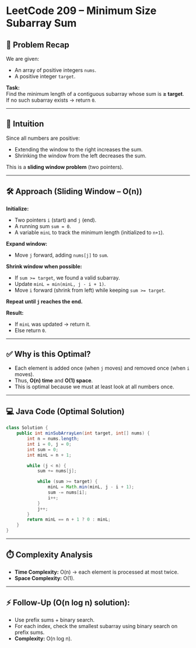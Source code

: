 # LeetCode 209 – Minimum Size Subarray Sum

## 🔎 Problem Recap

We are given:
- An array of positive integers `nums`.
- A positive integer `target`.

**Task:**  
Find the minimum length of a contiguous subarray whose sum is **≥ target**.  
If no such subarray exists → return `0`.

---

## 🧠 Intuition

Since all numbers are positive:
- Extending the window to the right increases the sum.
- Shrinking the window from the left decreases the sum.

This is a **sliding window problem** (two pointers).

---

## 🛠️ Approach (Sliding Window – O(n))

**Initialize:**
- Two pointers `i` (start) and `j` (end).
- A running sum `sum = 0`.
- A variable `minL` to track the minimum length (initialized to `n+1`).

**Expand window:**
- Move `j` forward, adding `nums[j]` to `sum`.

**Shrink window when possible:**
- If `sum >= target`, we found a valid subarray.
- Update `minL = min(minL, j - i + 1)`.
- Move `i` forward (shrink from left) while keeping `sum >= target`.

**Repeat until `j` reaches the end.**

**Result:**
- If `minL` was updated → return it.
- Else return `0`.

---

## ✅ Why is this Optimal?

- Each element is added once (when `j` moves) and removed once (when `i` moves).
- Thus, **O(n) time** and **O(1) space**.
- This is optimal because we must at least look at all numbers once.

---

## 💻 Java Code (Optimal Solution)

```java
class Solution {
    public int minSubArrayLen(int target, int[] nums) {
        int n = nums.length;
        int i = 0, j = 0;
        int sum = 0;
        int minL = n + 1;

        while (j < n) {
            sum += nums[j];

            while (sum >= target) {
                minL = Math.min(minL, j - i + 1);
                sum -= nums[i];
                i++;
            }
            j++;
        }
        return minL == n + 1 ? 0 : minL;
    }
}
```

---

## ⏱️ Complexity Analysis

- **Time Complexity:** O(n) → each element is processed at most twice.
- **Space Complexity:** O(1).

---

## ⚡ Follow-Up (O(n log n) solution):

- Use prefix sums + binary search.
- For each index, check the smallest subarray using binary search on prefix sums.
- **Complexity:** O(n log n).
